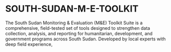 # SOUTH-SUDAN-M-E-TOOLKIT
The South Sudan Monitoring &amp; Evaluation (M&amp;E) Toolkit Suite is a comprehensive, field-tested set of tools designed to strengthen data collection, analysis, and reporting for humanitarian, development, and government programs across South Sudan.  Developed by local experts with deep field experience,
